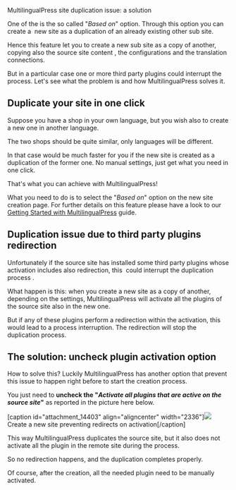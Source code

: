 MultilingualPress site duplication issue: a solution

One of the is the so called "_Based on_" option. Through this option you can create a  new site as a duplication of an already existing other sub site.

Hence this feature let you to create a new sub site as a copy of another, copying also the source site content , the configurations and the translation connections.

But in a particular case one or more third party plugins could interrupt the process. Let's see what the problem is and how MultilingualPress solves it.

## Duplicate your site in one click

Suppose you have a shop in your own language, but you wish also to create a new one in another language.

The two shops should be quite similar, only languages will be different.

In that case would be much faster for you if the new site is created as a duplication of the former one. No manual settings, just get what you need in one click.

That's what you can achieve with MultilingualPress!

What you need to do is to select the "_Based on_" option on the new site creation page. For further details on this feature please have a look to our [Getting Started with MultilingualPress](https://multilingualpress.org/docs/getting-started-with-multilingualpress-3/#Create-a-new-website-within-the-multisite-and-set-the-language-for-the-site) guide.

## Duplication issue due to third party plugins redirection

Unfortunately if the source site has installed some third party plugins whose activation includes also redirection, this  could interrupt the duplication process .

What happen is this: when you create a new site as a copy of another, depending on the settings, MultilingualPress will activate all the plugins of the source site also in the new one.

But if any of these plugins perform a redirection within the activation, this would lead to a process interruption. The redirection will stop the duplication process.

## The solution: uncheck plugin activation option

How to solve this? Luckily MultilingualPress has another option that prevent this issue to happen right before to start the creation process.

You just need to **uncheck the "_Activate all plugins that are active on the source site_"** as reported in the picture here below.

[caption id="attachment_14403" align="aligncenter" width="2336"][![](https://multilingualpress.org/wp-content/uploads/sites/12/2020/11/Create-a-new-site-preventing-site-activation.png)](https://multilingualpress.org/wp-content/uploads/sites/12/2020/11/Create-a-new-site-preventing-site-activation.png) Create a new site preventing redirects on activation[/caption]

This way MultilingualPress duplicates the source site, but it also does not activate all the plugin in the remote site during the process.

So no redirection happens, and the duplication completes properly.

Of course, after the creation, all the needed plugin need to be manually activated.